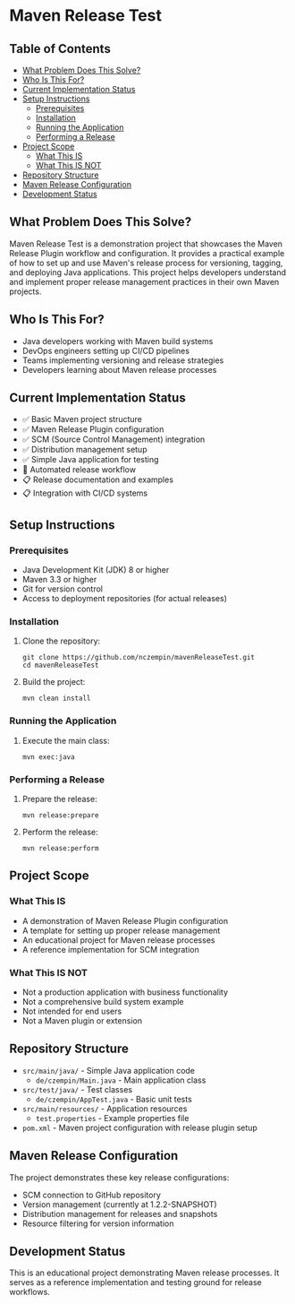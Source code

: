 # Maven Release Test

## Table of Contents
- [What Problem Does This Solve?](#what-problem-does-this-solve)
- [Who Is This For?](#who-is-this-for)
- [Current Implementation Status](#current-implementation-status)
- [Setup Instructions](#setup-instructions)
  - [Prerequisites](#prerequisites)
  - [Installation](#installation)
  - [Running the Application](#running-the-application)
  - [Performing a Release](#performing-a-release)
- [Project Scope](#project-scope)
  - [What This IS](#what-this-is)
  - [What This IS NOT](#what-this-is-not)
- [Repository Structure](#repository-structure)
- [Maven Release Configuration](#maven-release-configuration)
- [Development Status](#development-status)
## What Problem Does This Solve?
Maven Release Test is a demonstration project that showcases the Maven Release Plugin workflow and configuration. It provides a practical example of how to set up and use Maven's release process for versioning, tagging, and deploying Java applications. This project helps developers understand and implement proper release management practices in their own Maven projects.

## Who Is This For?
- Java developers working with Maven build systems
- DevOps engineers setting up CI/CD pipelines
- Teams implementing versioning and release strategies
- Developers learning about Maven release processes

## Current Implementation Status
- ✅ Basic Maven project structure
- ✅ Maven Release Plugin configuration
- ✅ SCM (Source Control Management) integration
- ✅ Distribution management setup
- ✅ Simple Java application for testing
- 🚧 Automated release workflow
- 📋 Release documentation and examples
- 📋 Integration with CI/CD systems

## Setup Instructions

### Prerequisites
- Java Development Kit (JDK) 8 or higher
- Maven 3.3 or higher
- Git for version control
- Access to deployment repositories (for actual releases)

### Installation
1. Clone the repository:
   ```
   git clone https://github.com/nczempin/mavenReleaseTest.git
   cd mavenReleaseTest
   ```

2. Build the project:
   ```
   mvn clean install
   ```

### Running the Application
1. Execute the main class:
   ```
   mvn exec:java
   ```

### Performing a Release
1. Prepare the release:
   ```
   mvn release:prepare
   ```

2. Perform the release:
   ```
   mvn release:perform
   ```

## Project Scope

### What This IS
- A demonstration of Maven Release Plugin configuration
- A template for setting up proper release management
- An educational project for Maven release processes
- A reference implementation for SCM integration

### What This IS NOT
- Not a production application with business functionality
- Not a comprehensive build system example
- Not intended for end users
- Not a Maven plugin or extension

## Repository Structure
- `src/main/java/` - Simple Java application code
  - `de/czempin/Main.java` - Main application class
- `src/test/java/` - Test classes
  - `de/czempin/AppTest.java` - Basic unit tests
- `src/main/resources/` - Application resources
  - `test.properties` - Example properties file
- `pom.xml` - Maven project configuration with release plugin setup

## Maven Release Configuration
The project demonstrates these key release configurations:
- SCM connection to GitHub repository
- Version management (currently at 1.2.2-SNAPSHOT)
- Distribution management for releases and snapshots
- Resource filtering for version information

## Development Status
This is an educational project demonstrating Maven release processes. It serves as a reference implementation and testing ground for release workflows.

